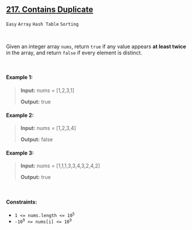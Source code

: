 ## [217. Contains Duplicate](https://leetcode.com/problems/contains-duplicate)

<code>Easy</code> <code>Array</code> <code>Hash Table</code> <code>Sorting</code>

<br>

Given an integer array <code>nums</code>, return <code>true</code> if any value appears __at least twice__ in the array, and return <code>false</code> if every element is distinct.

<br>

#### Example 1:

> __Input:__ nums = [1,2,3,1]
> 
> __Output:__ true  

#### Example 2:

> __Input:__ nums = [1,2,3,4]
> 
> __Output:__ false  

#### Example 3:

> __Input:__ nums = [1,1,1,3,3,4,3,2,4,2]
> 
> __Output:__ true  

<br>

#### Constraints:

- <code>1 <= nums.length <= 10<sup>5</sup></code>
- <code>-10<sup>9</sup> <= nums[i] <= 10<sup>9</sup></code>
